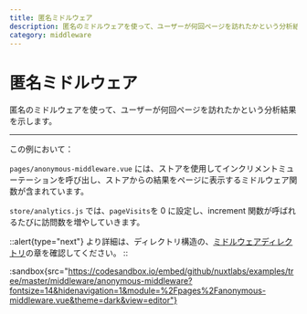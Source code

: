 ```yaml
---
title: 匿名ミドルウェア
description: 匿名のミドルウェアを使って、ユーザーが何回ページを訪れたかという分析結果を示します。
category: middleware
---
```


# 匿名ミドルウェア

匿名のミドルウェアを使って、ユーザーが何回ページを訪れたかという分析結果を示します。

---

この例において：

`pages/anonymous-middleware.vue` には、ストアを使用してインクリメントミューテーションを呼び出し、ストアからの結果をページに表示するミドルウェア関数が含まれています。

`store/analytics.js` では、`pageVisits`を 0 に設定し、increment 関数が呼ばれるたびに訪問数を増やしていきます。

::alert{type="next"}
より詳細は、ディレクトリ構造の、[ミドルウェアディレクトリ](/docs/directory-structure/middleware#匿名ミドルウェア)の章を確認してください。
::

:sandbox{src="https://codesandbox.io/embed/github/nuxtlabs/examples/tree/master/middleware/anonymous-middleware?fontsize=14&hidenavigation=1&module=%2Fpages%2Fanonymous-middleware.vue&theme=dark&view=editor"}
